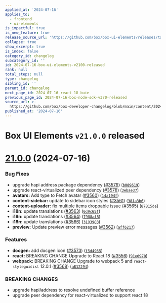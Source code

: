 ```yaml
---
applied_at: '2024-07-16'
applies_to:
  - frontend
  - ui-elements
is_impactful: true
is_new_feature: true
release_source_url: 'https://github.com/box/box-ui-elements/releases/tag/v21.0.0'
collapse: true
show_excerpt: true
is_index: false
category_id: changelog
subcategory_id: ''
id: 2024-07-16-box-ui-elements-v2100-released
rank: null
total_steps: null
type: changelog
sibling_id: ''
parent_id: changelog
next_page_id: 2024-07-16-react-18-buie
previous_page_id: 2024-07-16-box-node-sdk-v370-released
source_url: >-
  https://github.com/box/box-developer-changelog/blob/main/content/2024/07-16-box-ui-elements-v2100-released.md
published_at: '2024-07-16'
---
```

# Box UI Elements `v21.0.0` released

# [21.0.0][1] (2024-07-16)

### Bug Fixes

* upgrade hapi address package dependency ([#3579][2]) ([`b089619`][3])
* upgrade react-virtualized peer dependency ([#3578][4]) ([`3ebae37`][5])
* **avatars:** Add type to Fetch avatar ([#3560][6]) ([`14a194f`][7])
* **content-sidebar:** update to sidebar icon styles ([#3561][8]) ([`381a3b6`][9])
* **content-uploader:** fix multiple items droppable issue ([#3565][10]) ([`87815de`][11])
* **i18n:** update translations ([#3563][12]) ([`6d9c65f`][13])
* **i18n:** update translations ([#3564][14]) ([`7988af8`][15])
* **i18n:** update translations ([#3566][16]) ([`3103983`][17])
* **preview:** Update preview error messages ([#3562][18]) ([`aff6217`][19])

### Features

* **docgen:** add docgen icon ([#3573][20]) ([`f5d4955`][21])
* **react:** BREAKING CHANGE Upgrade to React 18 ([#3556][22]) ([`91e0978`][23])
* **webpack:** BREAKING CHANGE Upgrade to webpack 5 and `react-styleguidist` 12.0.1 ([#3568][24]) ([`a812294`][25])

### BREAKING CHANGES

* upgrade hapi/address to resolve undefined buffer reference
* upgrade peer dependency for react-virtualized to support react 18

[1]: https://github.com/box/box-ui-elements/compare/v20.0.0...v21.0.0

[2]: https://github.com/box/box-ui-elements/issues/3579

[3]: https://github.com/box/box-ui-elements/commit/b0896194b79263ab60b47363abfbb98258244a47

[4]: https://github.com/box/box-ui-elements/issues/3578

[5]: https://github.com/box/box-ui-elements/commit/3ebae376521ab8a4232005bae32e81c2b82da903

[6]: https://github.com/box/box-ui-elements/issues/3560

[7]: https://github.com/box/box-ui-elements/commit/14a194f449018932134cc5df741ecd36c774a321

[8]: https://github.com/box/box-ui-elements/issues/3561

[9]: https://github.com/box/box-ui-elements/commit/381a3b642b0148553c6f65cea159b0718271117a

[10]: https://github.com/box/box-ui-elements/issues/3565

[11]: https://github.com/box/box-ui-elements/commit/87815de94e8fb607f24a0e17750ffbaa2e713125

[12]: https://github.com/box/box-ui-elements/issues/3563

[13]: https://github.com/box/box-ui-elements/commit/6d9c65f0054d329a20a65ef814b9c0e867c9baf7

[14]: https://github.com/box/box-ui-elements/issues/3564

[15]: https://github.com/box/box-ui-elements/commit/7988af8eb56a8e6e5abf8bb07d53f3250b148cf5

[16]: https://github.com/box/box-ui-elements/issues/3566

[17]: https://github.com/box/box-ui-elements/commit/310398302abd67bb48dbf5317dc858f054b0cc16

[18]: https://github.com/box/box-ui-elements/issues/3562

[19]: https://github.com/box/box-ui-elements/commit/aff6217671d25015d314813295b871facfb8a9cc

[20]: https://github.com/box/box-ui-elements/issues/3573

[21]: https://github.com/box/box-ui-elements/commit/f5d49554683c965335366ba0f7f34771cec4d4d4

[22]: https://github.com/box/box-ui-elements/issues/3556

[23]: https://github.com/box/box-ui-elements/commit/91e09787c545194ef61cb057e74df7dfd111728b

[24]: https://github.com/box/box-ui-elements/issues/3568

[25]: https://github.com/box/box-ui-elements/commit/a81229420c1a133145c9899efe908a080f59bd9f